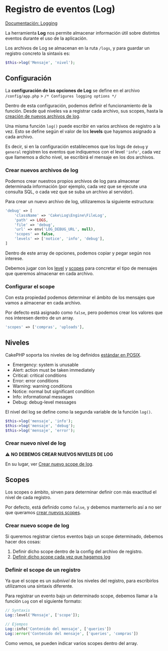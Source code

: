 # Registro de eventos (Log)

[Documentación: Logging](https://book.cakephp.org/3.0/en/core-libraries/logging.html)

La herramienta **Log** nos permite almacenar información útil sobre distintos eventos durante el uso de la aplicación.

Los archivos de Log se almacenan en la ruta `/logs`, y para guardar un registro concreto la sintaxis es:

```php
$this->log('Mensaje', 'nivel');
```

## Configuración

La **configuración de las opciones de Log** se define en el archivo `/config/app.php` > `/* Configures logging options */`

Dentro de esta configuración, podemos definir el funcionamiento de la función. Desde qué niveles va a registrar cada archivo, sus scopes, hasta la [creación de nuevos archivos de log](#crear-nuevos-archivos-de-log).

Una misma función `log()` puede escribir en varios archivos de registro a la vez. Esto se define según el valor de los **levels** que hayamos asignado a cada archivo.

Es decir, si en la configuración establecemos que los logs de `debug` y `general` registren los eventos que indiquemos con el level `'info'`, cada vez que llamemos a dicho nivel, se escribirá el mensaje en los dos archivos.

### Crear nuevos archivos de log

Podemos crear nuestros propios archivos de log para almacenar determinada información (por ejemplo, cada vez que se ejecute una consulta SQL, o cada vez que se suba un archivo al servidor).

Para crear un nuevo archivo de log, utilizaremos la siguiente estructura:

```php
'debug' => [
    'className' => 'Cake\Log\Engine\FileLog',
    'path' => LOGS,
    'file' => 'debug',
    'url' => env('LOG_DEBUG_URL', null),
    'scopes' => false,
    'levels' => ['notice', 'info', 'debug'],
]
```

Dentro de este array de opciones, podemos copiar y pegar según nos interese.

Debemos jugar con los [level](#niveles) y [scopes](#scopes) para concretar el tipo de mensajes que queremos almacenar en cada archivo.

### Configurar el scope

Con esta propiedad podemos determinar el ámbito de los mensajes que vamos a almacenar en cada archivo.

Por defecto está asignado como `false`, pero podemos crear los valores que nos interesen dentro de un array.

```php
'scopes' => ['compras', 'uploads'],
```

## Niveles

CakePHP soporta los niveles de log definidos [estándar en POSIX](https://en.wikipedia.org/wiki/Syslog#Severity_level).

- Emergency: system is unusable
- Alert: action must be taken immediately
- Critical: critical conditions
- Error: error conditions
- Warning: warning conditions
- Notice: normal but significant condition
- Info: informational messages
- Debug: debug-level messages

El nivel del log se define como la segunda variable de la función `log()`.

```php
$this->log('mensaje', 'info');
$this->log('mensaje', 'debug');
$this->log('mensaje', 'error');
```

### Crear nuevo nivel de log

:warning: **NO DEBEMOS CREAR NUEVOS NIVELES DE LOG**

En su lugar, ver [Crear nuevo scope de log](#crear-nuevo-scope-de-log).

## Scopes

Los scopes o ámbito, sirven para determinar definir con más exactitud el nivel de cada registro.

Por defecto, está definido como `false`, y debemos manternerlo así a no ser que queramos [crear nuevos scopes](#crear-nuevo-scope-de-log).

### Crear nuevo scope de log

Si queremos registrar ciertos eventos bajo un scope determinado, debemos hacer dos cosas:

1. Definir dicho scope dentro de la config del archivo de registro.
2. [Definir dicho scope cada vez que hagamos log](#Definir-el-scope-de-un-registro)

### Definir el scope de un registro

Ya que el scope es un *subnivel* de los niveles del registro, para escribirlos utilizamos una sintaxis diferente.

Para registrar un evento bajo un determinado scope, debemos llamar a la función `Log` con el siguiente formato:

```php
// Syntaxis
Log::level('Mensaje', ['scope']);

// Ejempos
Log::info('Contenido del mensaje', ['queries'])
Log::error('Contenido del mensaje', ['queries', 'compras'])
```

Como vemos, se pueden indicar varios scopes dentro del array.

